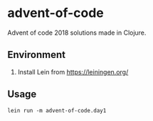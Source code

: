 # advent-of-code

Advent of code 2018 solutions made in Clojure.

## Environment

1. Install Lein from https://leiningen.org/

## Usage

```
lein run -m advent-of-code.day1
```
